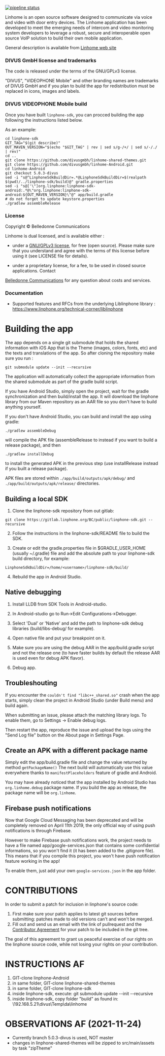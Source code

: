 [![pipeline status](https://gitlab.linphone.org/BC/private/linhome-android/badges/master/pipeline.svg)](https://gitlab.linphone.org/BC/private/linhome-android/commits/master)


Linhome is an open source software designed to communicate via voice and video with door entry devices.
The Linhome application has been developed to meet the emerging needs of intercom and video monitoring system developers to leverage a robust, secure and interoperable open source VoIP solution to build their own mobile application.

General description is available from [Linhome web site](https://www.linhome.org)

### DIVUS GmbH license and trademarks

The code is released under the terms of the GNU/GPLv3 license.

"DIVUS", "VIDEOPHONE Mobile" and other branding names are trademarks of DIVUS GmbH and if you plan to build the app for redistribution must be replaced in icons, images and labels.

### DIVUS VIDEOPHONE Mobile build

Once you have built `linphone-sdk`, you can procced building the app following the instructions listed below.

As an example:

```
cd linphone-sdk
GIT_TAG="$(git describe)"
OUT_MAVEN_VERSION="$(echo "$GIT_TAG" | rev | sed s/g-/+/ | sed s/-/./ | rev)"
cd ..
git clone https://github.com/divusgmbh/linhome-shared-themes.git
git clone https://github.com/divusgmbh/linhome-Android.git
cd linhome-Android
git checkout 5.0.3-divus
sed -i "s@^LinphoneSdkBuildDir=.*@LinphoneSdkBuildDir=$(realpath $(pwd)/../linphone-sdk/build)@" gradle.properties
sed -i "s@['\"]org.linphone:linphone-sdk-android:.*@\"org.linphone:linphone-sdk-android:${OUT_MAVEN_VERSION}\"@" app/build.gradle
# do not forget to update keystore.properties
./gradlew assembleRelease
```

### License

Copyright © Belledonne Communications

Linhome is dual licensed, and is available either :

 - under a [GNU/GPLv3 license](https://www.gnu.org/licenses/gpl-3.0.en.html), for free (open source). Please make sure that you understand and agree with the terms of this license before using it (see LICENSE file for details).

 - under a proprietary license, for a fee, to be used in closed source applications. Contact

[Belledonne Communications](https://www.linhome.org/contact/) for any question about costs and services.

### Documentation

- Supported features and RFCs from the underlying Liblinphone library : https://www.linphone.org/technical-corner/liblinphone


# Building the app

The app depends on a single git submodule that holds the shared information with iOS App that is the Theme (images, colors, fonts, etc) and the texts and translations of the app. 
So after cloning the repository make sure you run : 
```
git submodule update --init --recursive
```
The application will automatically collect the appropriate information from the shared submodule as part of the gradle build script.

If you have Android Studio, simply open the project, wait for the gradle synchronization and then build/install the app.
It will download the linphone library from our Maven repository as an AAR file so you don't have to build anything yourself.

If you don't have Android Studio, you can build and install the app using gradle:
```
./gradlew assembleDebug
```
will compile the APK file (assembleRelease to instead if you want to build a release package), and then
```
./gradlew installDebug
```
to install the generated APK in the previous step (use installRelease instead if you built a release package).

APK files are stored within ```./app/build/outputs/apk/debug/``` and ```./app/build/outputs/apk/release/``` directories.

## Building a local SDK

1. Clone the linphone-sdk repository from out gitlab:
```
git clone https://gitlab.linphone.org/BC/public/linphone-sdk.git --recursive
```

2. Follow the instructions in the linphone-sdk/README file to build the SDK.

3. Create or edit the gradle.properties file in $GRADLE_USER_HOME (usually ~/.gradle) file and add the absolute path to your linphone-sdk build directory, for example:
```
LinphoneSdkBuildDir=/home/<username>/linphone-sdk/build/
```

4. Rebuild the app in Android Studio.

## Native debugging

1. Install LLDB from SDK Tools in Android-studio.

2. In Android-studio go to Run->Edit Configurations->Debugger.

3. Select 'Dual' or 'Native' and add the path to linphone-sdk debug libraries (build/libs-debug/ for example).

4. Open native file and put your breakpoint on it.

5. Make sure you are using the debug AAR in the app/build.gradle script and not the release one (to have faster builds by default the release AAR is used even for debug APK flavor).

6. Debug app.

## Troubleshouting

If you encounter the `couldn't find "libc++_shared.so"` crash when the app starts, simply clean the project in Android Studio (under Build menu) and build again.

When submitting an issue, please attach the matching library logs. To enable them, go to Settings -> Enable debug logs.

Then restart the app, reproduce the issue and upload the logs using the "Send Log file" button on the About page in Settings Page.

## Create an APK with a different package name

Simply edit the app/build.gradle file and change the value returned by method ```getPackageName()```
The next build will automatically use this value everywhere thanks to ```manifestPlaceholders``` feature of gradle and Android.

You may have already noticed that the app installed by Android Studio has ```org.linhome.debug``` package name.
If you build the app as release, the package name will be ```org.linhome```.

## Firebase push notifications

Now that Google Cloud Messaging has been deprecated and will be completely removed on April 11th 2019, the only official way of using push notifications is through Firebase.

However to make Firebase push notifications work, the project needs to have a file named app/google-services.json that contains some confidential informations, so you won't find it (it has been added to the .gitignore file).
This means that if you compile this project, you won't have push notification feature working in the app!

To enable them, just add your own ```google-services.json``` in the app folder.


# CONTRIBUTIONS

In order to submit a patch for inclusion in linphone's source code:

1. First make sure your patch applies to latest git sources before submitting: patches made to old versions can't and won't be merged.
2. Fill out and send us an email with the link of pullrequest and the [Contributor Agreement](http://www.belledonne-communications.com/downloads/Belledonne_communications_CA.pdf) for your patch to be included in the git tree.

The goal of this agreement to grant us peaceful exercise of our rights on the linphone source code, while not losing your rights on your contribution.





# INSTRUCTIONS AF
1) GIT-clone linphone-Android
2) in same folder, GIT-clone linphone-shared-themes
3) in same folder, GIT-clone linphone-sdk
4) inside linphone-sdk, execute: git submodule update --init --recursive
5) inside linphone-sdk, copy folder "build" as found in: \\192.168.5.21\divus\Temp\da\linhome

# OBSERVATIONS AF (2021-11-24)
- Currently branch 5.0.3-divus is used, NOT master
- changes in linphone-shared-themes will be zipped to src/main/assets by task "zipTheme"
